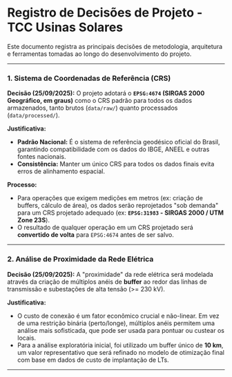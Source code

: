 # Registro de Decisões de Projeto - TCC Usinas Solares

Este documento registra as principais decisões de metodologia, arquitetura e ferramentas tomadas ao longo do desenvolvimento do projeto.

---

### 1. Sistema de Coordenadas de Referência (CRS)

**Decisão (25/09/2025):**
O projeto adotará o **`EPSG:4674` (SIRGAS 2000 Geográfico, em graus)** como o CRS padrão para todos os dados armazenados, tanto brutos (`data/raw/`) quanto processados (`data/processed/`).

**Justificativa:**
* **Padrão Nacional:** É o sistema de referência geodésico oficial do Brasil, garantindo compatibilidade com os dados do IBGE, ANEEL e outras fontes nacionais.
* **Consistência:** Manter um único CRS para todos os dados finais evita erros de alinhamento espacial.

**Processo:**
* Para operações que exigem medições em metros (ex: criação de buffers, cálculo de área), os dados serão reprojetados "sob demanda" para um CRS projetado adequado (ex: **`EPSG:31983` - SIRGAS 2000 / UTM Zone 23S**).
* O resultado de qualquer operação em um CRS projetado será **convertido de volta** para `EPSG:4674` antes de ser salvo.

---

### 2. Análise de Proximidade da Rede Elétrica

**Decisão (25/09/2025):**
A "proximidade" da rede elétrica será modelada através da criação de múltiplos anéis de **buffer** ao redor das linhas de transmissão e subestações de alta tensão (>= 230 kV).

**Justificativa:**
* O custo de conexão é um fator econômico crucial e não-linear. Em vez de uma restrição binária (perto/longe), múltiplos anéis permitem uma análise mais sofisticada, que pode ser usada para pontuar ou custear os locais.
* Para a análise exploratória inicial, foi utilizado um buffer único de **10 km**, um valor representativo que será refinado no modelo de otimização final com base em dados de custo de implantação de LTs.

---